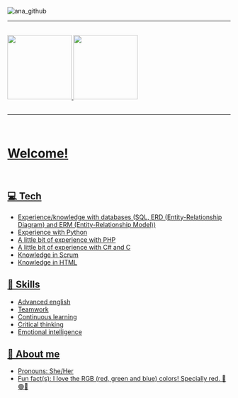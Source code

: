![ana_github](https://github.com/AnaaXavier/AnaaXavier/assets/136129492/016b8abe-782c-4c3b-9acf-3343cc03fd83)
<hr><br>
<div>
	<a href="https://github.com/AnaaXavier">
	<img height="145cm" src="https://github-readme-stats.vercel.app/api?username=AnaaXavier&show_icons=true&theme=vue-dark&include_all_commits-true&count_private=true"/>
	<img height="145cm" src="https://github-readme-stats.vercel.app/api/top-langs/?username=AnaaXavier&layout=compact&langs_count=16&theme=vue-dark"/>
</div>
<br><hr><br>

# Welcome!
<br>

## 💻 Tech
- Experience/knowledge with databases (SQL, ERD (Entity-Relationship Diagram) and ERM (Entity-Relationship Model))
- Experience with Python
- A little bit of experience with PHP
- A little bit of experience with C# and C
- Knowledge in Scrum
- Knowledge in HTML

## 🧠 Skills
- Advanced english
- Teamwork
- Continuous learning
- Critical thinking
- Emotional intelligence

## 🍄 About me
- Pronouns: She/Her
- Fun fact(s): I love the RGB (red, green and blue) colors! Specially red. 🔴🟢🔵
